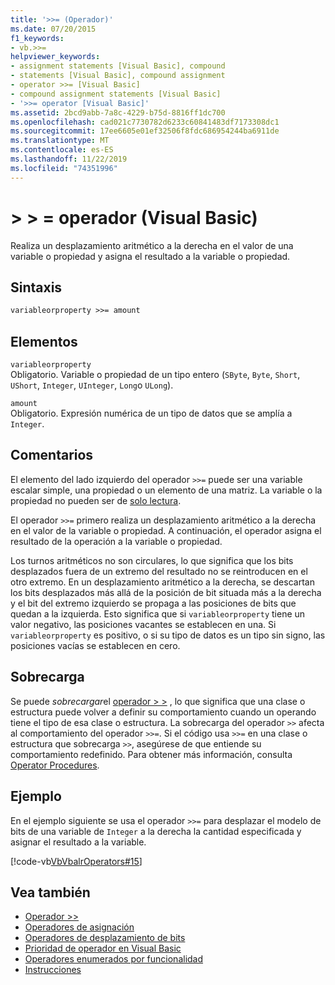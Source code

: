 ```yaml
---
title: '>>= (Operador)'
ms.date: 07/20/2015
f1_keywords:
- vb.>>=
helpviewer_keywords:
- assignment statements [Visual Basic], compound
- statements [Visual Basic], compound assignment
- operator >>= [Visual Basic]
- compound assignment statements [Visual Basic]
- '>>= operator [Visual Basic]'
ms.assetid: 2bcd9abb-7a8c-4229-b75d-8816ff1dc700
ms.openlocfilehash: cad021c7730782d6233c60841483df7173308dc1
ms.sourcegitcommit: 17ee6605e01ef32506f8fdc686954244ba6911de
ms.translationtype: MT
ms.contentlocale: es-ES
ms.lasthandoff: 11/22/2019
ms.locfileid: "74351996"
---
```

# <a name="-operator-visual-basic"></a>> > = operador (Visual Basic)
Realiza un desplazamiento aritmético a la derecha en el valor de una variable o propiedad y asigna el resultado a la variable o propiedad.  
  
## <a name="syntax"></a>Sintaxis  
  
```vb  
variableorproperty >>= amount  
```  
  
## <a name="parts"></a>Elementos  
 `variableorproperty`  
 Obligatorio. Variable o propiedad de un tipo entero (`SByte`, `Byte`, `Short`, `UShort`, `Integer`, `UInteger`, `Long`o `ULong`).  
  
 `amount`  
 Obligatorio. Expresión numérica de un tipo de datos que se amplía a `Integer`.  
  
## <a name="remarks"></a>Comentarios  
 El elemento del lado izquierdo del operador `>>=` puede ser una variable escalar simple, una propiedad o un elemento de una matriz. La variable o la propiedad no pueden ser de [solo lectura](../../../visual-basic/language-reference/modifiers/readonly.md).  
  
 El operador `>>=` primero realiza un desplazamiento aritmético a la derecha en el valor de la variable o propiedad. A continuación, el operador asigna el resultado de la operación a la variable o propiedad.  
  
 Los turnos aritméticos no son circulares, lo que significa que los bits desplazados fuera de un extremo del resultado no se reintroducen en el otro extremo. En un desplazamiento aritmético a la derecha, se descartan los bits desplazados más allá de la posición de bit situada más a la derecha y el bit del extremo izquierdo se propaga a las posiciones de bits que quedan a la izquierda. Esto significa que si `variableorproperty` tiene un valor negativo, las posiciones vacantes se establecen en una. Si `variableorproperty` es positivo, o si su tipo de datos es un tipo sin signo, las posiciones vacías se establecen en cero.  
  
## <a name="overloading"></a>Sobrecarga  
 Se puede *sobrecargar*el [operador > >](../../../visual-basic/language-reference/operators/right-shift-operator.md) , lo que significa que una clase o estructura puede volver a definir su comportamiento cuando un operando tiene el tipo de esa clase o estructura. La sobrecarga del operador `>>` afecta al comportamiento del operador `>>=`. Si el código usa `>>=` en una clase o estructura que sobrecarga `>>`, asegúrese de que entiende su comportamiento redefinido. Para obtener más información, consulta [Operator Procedures](../../../visual-basic/programming-guide/language-features/procedures/operator-procedures.md).  
  
## <a name="example"></a>Ejemplo  
 En el ejemplo siguiente se usa el operador `>>=` para desplazar el modelo de bits de una variable de `Integer` a la derecha la cantidad especificada y asignar el resultado a la variable.  
  
 [!code-vb[VbVbalrOperators#15](~/samples/snippets/visualbasic/VS_Snippets_VBCSharp/VbVbalrOperators/VB/Class1.vb#15)]  
  
## <a name="see-also"></a>Vea también

- [Operador >>](../../../visual-basic/language-reference/operators/right-shift-operator.md)
- [Operadores de asignación](../../../visual-basic/language-reference/operators/assignment-operators.md)
- [Operadores de desplazamiento de bits](../../../visual-basic/language-reference/operators/bit-shift-operators.md)
- [Prioridad de operador en Visual Basic](../../../visual-basic/language-reference/operators/operator-precedence.md)
- [Operadores enumerados por funcionalidad](../../../visual-basic/language-reference/operators/operators-listed-by-functionality.md)
- [Instrucciones](../../../visual-basic/programming-guide/language-features/statements.md)
